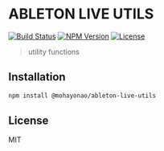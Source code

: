 # ABLETON LIVE UTILS
[![Build Status](http://img.shields.io/travis/mohayonao/ableton-live-utils.svg?style=flat-square)](https://travis-ci.org/mohayonao/ableton-live-utils)
[![NPM Version](http://img.shields.io/npm/v/@mohayonao/ableton-live-utils.svg?style=flat-square)](https://www.npmjs.org/package/@mohayonao/ableton-live-utils)
[![License](http://img.shields.io/badge/license-MIT-brightgreen.svg?style=flat-square)](http://mohayonao.mit-license.org/)

> utility functions

## Installation

```sh
npm install @mohayonao/ableton-live-utils
```

## License

MIT
